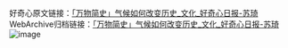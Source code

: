 好奇心原文链接：[「万物简史」气候如何改变历史_文化_好奇心日报-苏琦 ](https://www.qdaily.com/articles/8373.html)
WebArchive归档链接：[「万物简史」气候如何改变历史_文化_好奇心日报-苏琦 ](http://web.archive.org/web/20160609020838/http://www.qdaily.com:80/articles/8373.html)
![image](http://ww3.sinaimg.cn/large/007d5XDply1g3vcydrgokj30u03k9npd)